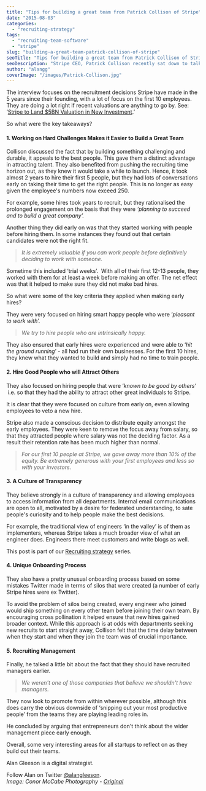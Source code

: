 ```yaml
---
title: "Tips for building a great team from Patrick Collison of Stripe"
date: "2015-08-03"
categories:
  - "recruiting-strategy"
tags:
  - "recruiting-team-software"
  - "stripe"
slug: "building-a-great-team-patrick-collison-of-stripe"
seoTitle: "Tips for building a great team from Patrick Collison of Stripe"
seoDescription: "Stripe CEO, Patrick Collison recently sat down to talk with Khosla investment partner Keith Rabois about culture and recruiting."
author: "alangg"
coverImage: "/images/Patrick-Collison.jpg"
---
```


The interview focuses on the recruitment decisions Stripe have made in the 5 years since their founding, with a lot of focus on the first 10 employees. They are doing a lot right if recent valuations are anything to go by. See: ‘[Stripe to Land $5BN Valuation in New Investment](http://recode.net/2015/05/20/stripe-to-land-5-billion-valuation-in-new-investment/).’

So what were the key takeaways?

#### **1\. Working on Hard Challenges Makes it Easier to Build a Great Team**

Collison discussed the fact that by building something challenging and durable, it appeals to the best people. This gave them a distinct advantage in attracting talent. They also benefited from pushing the recruiting time horizon out, as they knew it would take a while to launch. Hence, it took almost 2 years to hire their first 5 people, but they had lots of conversations early on taking their time to get the right people. This is no longer as easy given the employee's numbers now exceed 250.

For example, some hires took years to recruit, but they rationalised the prolonged engagement on the basis that they were _‘planning to succeed and to build a great company’._

Another thing they did early on was that they started working with people before hiring them. In some instances they found out that certain candidates were not the right fit.

> _It is extremely valuable if you can work people before_ _definitively deciding to work with someone._

Sometime this included ‘trial weeks’.  With all of their first 12-13 people, they worked with them for at least a week before making an offer. The net effect was that it helped to make sure they did not make bad hires.

So what were some of the key criteria they applied when making early hires?

They were very focused on hiring smart happy people who were ‘_pleasant to work with_’.

> _We try to hire people who are intrinsically happy._

They also ensured that early hires were experienced and were able to ‘_hit the ground running_’ - all had run their own businesses. For the first 10 hires, they knew what they wanted to build and simply had no time to train people.

#### **2\. Hire Good People who will Attract Others**

They also focused on hiring people that were ‘_known to be good by others’_  i.e. so that they had the ability to attract other great individuals to Stripe.

It is clear that they were focused on culture from early on, even allowing employees to veto a new hire.

Stripe also made a conscious decision to distribute equity amongst the early employees. They were keen to remove the focus away from salary, so that they attracted people where salary was not the deciding factor. As a result their retention rate has been much higher than normal.

> _For our first 10 people at Stripe, we gave away more than 10% of the equity._ _Be extremely generous with your first employees and less so with your investors._

#### **3\. A Culture of Transparency**

They believe strongly in a culture of transparency and allowing employees to access information from all departments. Internal email communications are open to all, motivated by a desire for federated understanding, to sate people's curiosity and to help people make the best decisions.

For example, the traditional view of engineers ‘in the valley’ is of them as implementers, whereas Stripe takes a much broader view of what an engineer does. Engineers there meet customers and write blogs as well.

This post is part of our [Recruiting strategy](http://hirehive.io/category/recruiting-strategy/) series.

#### **4\. Unique Onboarding Process**

They also have a pretty unusual onboarding process based on some mistakes Twitter made in terms of silos that were created (a number of early Stripe hires were ex Twitter).

To avoid the problem of silos being created, every engineer who joined would ship something on every other team before joining their own team. By encouraging cross pollination it helped ensure that new hires gained broader context. While this approach is at odds with departments seeking new recruits to start straight away, Collison felt that the time delay between when they start and when they join the team was of crucial importance.

#### **5\. Recruiting Management**

Finally, he talked a little bit about the fact that they should have recruited managers earlier.

> _We weren't one of those companies that believe we shouldn't have managers._

They now look to promote from within wherever possible, although this does carry the obvious downside of ‘snipping out your most productive people’ from the teams they are playing leading roles in.

He concluded by arguing that entrepreneurs don't think about the wider management piece early enough.

Overall, some very interesting areas for all startups to reflect on as they build out their teams.

Alan Gleeson is a digital strategist.

Follow Alan on Twitter [@alangleeson](https://twitter.com/alangleeson).  
_Image: Conor McCabe Photography - [Original](https://www.flickr.com/photos/websummit/8096482163/in/photostream/)_

